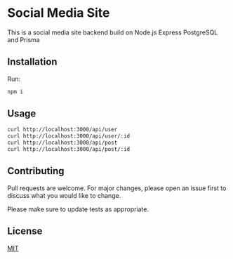 # Social Media Site

This is a social media site backend build on Node.js Express PostgreSQL and Prisma

## Installation

Run: 
```bash
npm i
```

## Usage

```bash
curl http://localhost:3000/api/user
curl http://localhost:3000/api/user/:id
curl http://localhost:3000/api/post
curl http://localhost:3000/api/post/:id
```

## Contributing
Pull requests are welcome. For major changes, please open an issue first to discuss what you would like to change.

Please make sure to update tests as appropriate.

## License
[MIT](https://choosealicense.com/licenses/mit/)